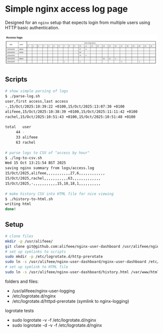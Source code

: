 # Simple nginx access log page

Designed for an `nginx` setup that expects login from multiple users using HTTP basic authentication.

![picture of webpage showing table of access logs](images/example.png)

## Scripts

```bash
# show simple parsing of logs
$ ./parse-log.sh
user,first access,last access
-,15/Oct/2025:10:39:22 +0100,15/Oct/2025:13:07:30 +0100
alifeee,15/Oct/2025:10:38:39 +0100,15/Oct/2025:11:11:42 +0100
rachel,15/Oct/2025:10:51:43 +0100,15/Oct/2025:10:51:48 +0100

total   user
     44 -
     33 alifeee
     63 rachel

# parse logs to CSV of "access by hour"
$ ./log-to-csv.sh
Wed 15 Oct 13:21:54 BST 2025
saving nginx summary from logs/access.log
15/Oct/2025,alifeee,,,,,,,,,,,27,6,,,,,,,,,,,,
15/Oct/2025,rachel,,,,,,,,,,,63,,,,,,,,,,,,,
15/Oct/2025,-,,,,,,,,,,,15,10,18,1,,,,,,,,,,

# make history CSV into HTML file for nice viewing
$ ./history-to-html.sh
writing html
done!
```

## Setup

```bash
# clone files
mkdir -p /usr/alifeee/
git clone git@github.com:alifeee/nginx-user-dashboard /usr/alifeee/nginx-user-dashboard
# set up symlinks to scripts
sudo mkdir -p /etc/logrotate.d/http-prerotate
sudo ln -s /usr/alifeee/nginx-user-dashboard/nginx-user-dashboard /etc/logrotate.d/http-prerotate/nginx-user-dashboard
# set up symlink to HTML file
sudo ln -s /usr/alifeee/nginx-user-dashboard/history.html /var/www/html/access.html
```

folders and files:

- /usr/alifeee/nginx-user-logging
- /etc/logrotate.d/nginx
- /etc/logrotate.d/httpd-prerotate (symlink to nginx-logging)

logrotate tests

- sudo logrotate -v -f /etc/logrotate.d/nginx
- sudo logrotate -d -v -f /etc/logrotate.d/nginx
